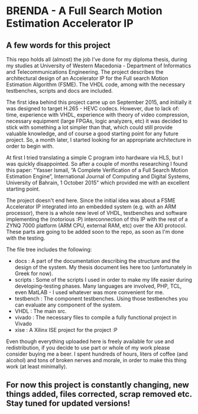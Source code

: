 # BRENDA - A Full Search Motion Estimation Accelerator IP

## A few words for this project

This repo holds all (almost) the job I've done for my diploma thesis, during my studies at University of Western Macedonia - Department of Informatics
and Telecommunications Engineering. The project describes the architectural design of an Accelerator IP for the Full search Motion Estimation Algorithm
(FSME). The VHDL code, among with the necessary testbenches, scripts and docs are included.

The first idea behind this project came up on September 2015, and initially it was designed to target H.265 - HEVC codecs. However, due to lack of:
time, experience with VHDL, experience with theory of video compression, necessary equipment (large FPGAs, logic analyzers, etc) it was decided to stick
with something a lot simpler than that, which could still provide valuable knowledge, and of course a good starting point for any future project. So, a month
later, I started looking for an appropriate architecture in order to begin with. 

At first I tried translating a simple C program into hardware via HLS, but I was quickly disappointed. So after a couple of months researching I found
this paper: "Yasser Ismail, ”A Complete Verification of a Full Search Motion Estimation Engine”, International Journal of Computing and Digital Systems,
University of Bahrain, 1 October 2015" which provided me with an excellent starting point.

The project doesn't end here. Since the initial idea was about a FSME Accelerator IP integrated into an embedded system (e.g. with an ARM processor), 
there is a whole new level of VHDL, testbenches and software implementing the (notorious :P) interconnection of this IP with the rest of a ZYNQ 7000 platform (ARM CPU,
external RAM, etc) over the AXI protocol. These parts are going to be added soon to the repo, as soon as I'm done with the testing.

The file tree includes the following:

* docs : A part of the documentation describing the structure and the design of the system. My thesis document lies here too (unfortunately in Greek for
now).
* scripts : Some of the scripts I used in order to make my life easier during developing-testing phases. Many languages are involved, PHP, TCL, even
MatLAB - I used whatever was more convenient for me.
* testbench : The component testbenches. Using those testbenches you can evaluate any component of the system.
* VHDL : The main src.
* vivado : The necessary files to compile a fully functional project in Vivado
* xise : A Xilinx ISE project for the project :P

Even though everything uploaded here is freely available for use and redistribution, if you decide to use part or whole of my work please consider buying
me a beer. I spent hundreds of hours, liters of coffee (and alcohol) and tons of broken nerves and morale, in order to make this thing work
(at least minimally).

## For now this project is constantly changing, new things added, files corrected, scrap removed etc. Stay tuned for updated versions!
